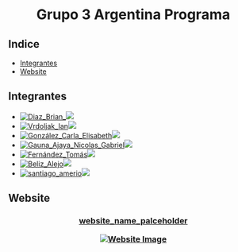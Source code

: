<h1 align="center"> Grupo 3 Argentina Programa </h1>

## Indice
*   [Integrantes](#integrantes)
*   [Website](#-website-)


## Integrantes
  - [![Diaz_Brian_](https://img.shields.io/badge/integrante-Diaz_Brian-224daa?style=for-the-badge)![](https://img.shields.io/badge/-github/username_placeholder-blue?style=for-the-badge)](https://github.com/username_placeholder)
  - [![Vrdoljak_Ian](https://img.shields.io/badge/integrante-Vrdoljak_Ian-224daa?style=for-the-badge)![](https://img.shields.io/badge/-github/Ian0001-blue?style=for-the-badge)](https://github.com/Ian0001)
  - [![González_Carla_Elisabeth](https://img.shields.io/badge/integrante-González_Carla_Elisabeth-224daa?style=for-the-badge)![](https://img.shields.io/badge/-github/egecarli-blue?style=for-the-badge)](https://github.com/egecarli)
  - [![Gauna_Ajaya_Nicolas_Gabriel](https://img.shields.io/badge/integrante-Gauna_Ajaya_Nicolas_Gabriel-224daa?style=for-the-badge)![](https://img.shields.io/badge/-github/username_placeholder-blue?style=for-the-badge)](https://github.com/username_placeholder)
  - [![Fernández_Tomás](https://img.shields.io/badge/integrante-Fernández_Tomás-224daa?style=for-the-badge)![](https://img.shields.io/badge/-github/username_placeholder-blue?style=for-the-badge)](https://github.com/username_placeholder)
  - [![Beliz_Alejo](https://img.shields.io/badge/integrante-Beliz_Alejo-224daa?style=for-the-badge)![](https://img.shields.io/badge/-github/username_placeholder-blue?style=for-the-badge)](https://github.com/username_placeholder)
  - [![santiago_amerio](https://img.shields.io/badge/integrante-santiago_amerio-224daa?style=for-the-badge)![](https://img.shields.io/badge/-github/thiagosch-blue?style=for-the-badge)](https://github.com/thiagosch)

  

<h2> Website </h2>

<!-- https://websitemockupgenerator.com/ -->

<h3 align="center"> <a href="https://thiagosch.github.io/CAC_final/">website_name_palceholder</a>

[![Website Image](https://i.imgur.com/3zQjPkJ.png)](https://thiagosch.github.io/CAC_final/)



